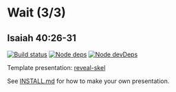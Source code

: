 # Wait (3/3)
## Isaiah 40:26-31

[![Build status](https://api.travis-ci.com/sermons/wait.svg)](https://travis-ci.com/github/sermons/wait)
[![Node deps](https://david-dm.org/sermons/wait.svg)](https://david-dm.org/sermons/wait)
[![Node devDeps](https://david-dm.org/sermons/wait/dev-status.svg)](https://david-dm.org/sermons/wait?type=dev)

Template presentation: [reveal-skel](https://github.com/sermons/reveal-skel)

See [INSTALL.md](INSTALL.md)
for how to make your own presentation.
